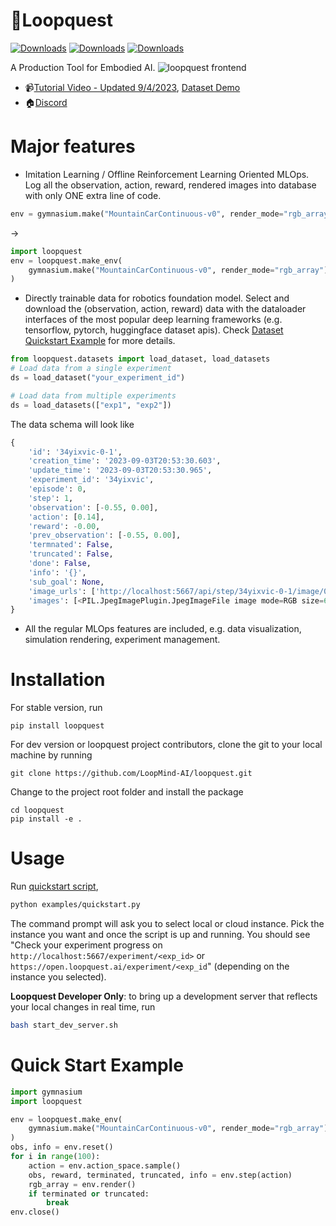 # :scroll:Loopquest

[![Downloads](https://static.pepy.tech/badge/loopquest)](https://pepy.tech/project/loopquest)
[![Downloads](https://static.pepy.tech/badge/loopquest/month)](https://pepy.tech/project/loopquest)
[![Downloads](https://static.pepy.tech/badge/loopquest/week)](https://pepy.tech/project/loopquest)

A Production Tool for Embodied AI.
![loopquest frontend](screenshots/loopquest-screenshot.png)

- :video_camera:[Tutorial Video - Updated 9/4/2023](https://capture.dropbox.com/UXKQxGkwel6VRZJQ), [Dataset Demo](https://capture.dropbox.com/AOF5rGxHWyRb9T58)
- :house:[Discord](https://discord.gg/FTnFYeSy9r)

# Major features

- Imitation Learning / Offline Reinforcement Learning Oriented MLOps. Log all the observation, action, reward, rendered images into database with only ONE extra line of code.

```python
env = gymnasium.make("MountainCarContinuous-v0", render_mode="rgb_array")
```

->

```python
import loopquest
env = loopquest.make_env(
    gymnasium.make("MountainCarContinuous-v0", render_mode="rgb_array")
)
```

- Directly trainable data for robotics foundation model. Select and download the (observation, action, reward) data with the dataloader interfaces of the most popular deep learning frameworks (e.g. tensorflow, pytorch, huggingface dataset apis). Check [Dataset Quickstart Example](examples/Dataset%20Quickstart.ipynb) for more details.

```python
from loopquest.datasets import load_dataset, load_datasets
# Load data from a single experiment
ds = load_dataset("your_experiment_id")

# Load data from multiple experiments
ds = load_datasets(["exp1", "exp2"])
```

The data schema will look like

```python
{
    'id': '34yixvic-0-1',
    'creation_time': '2023-09-03T20:53:30.603',
    'update_time': '2023-09-03T20:53:30.965',
    'experiment_id': '34yixvic',
    'episode': 0,
    'step': 1,
    'observation': [-0.55, 0.00],
    'action': [0.14],
    'reward': -0.00,
    'prev_observation': [-0.55, 0.00],
    'termnated': False,
    'truncated': False,
    'done': False,
    'info': '{}',
    'sub_goal': None,
    'image_urls': ['http://localhost:5667/api/step/34yixvic-0-1/image/0'],
    'images': [<PIL.JpegImagePlugin.JpegImageFile image mode=RGB size=600x400 at 0x7F8D33094450>]
}
```

- All the regular MLOps features are included, e.g. data visualization, simulation rendering, experiment management.

# Installation

For stable version, run

```
pip install loopquest
```

For dev version or loopquest project contributors, clone the git to your local machine by running

```
git clone https://github.com/LoopMind-AI/loopquest.git
```

Change to the project root folder and install the package

```
cd loopquest
pip install -e .
```

# Usage

Run [quickstart script](examples/quickstart.py),

```sh
python examples/quickstart.py
```

The command prompt will ask you to select local or cloud instance. Pick the instance you want and once the script is up and running. You should see "Check your experiment progress on `http://localhost:5667/experiment/<exp_id>` or `https://open.loopquest.ai/experiment/<exp_id`" (depending on the instance you selected).

**Loopquest Developer Only**: to bring up a development server that reflects your local changes in real time, run

```bash
bash start_dev_server.sh
```

# Quick Start Example

```python
import gymnasium
import loopquest

env = loopquest.make_env(
    gymnasium.make("MountainCarContinuous-v0", render_mode="rgb_array")
)
obs, info = env.reset()
for i in range(100):
    action = env.action_space.sample()
    obs, reward, terminated, truncated, info = env.step(action)
    rgb_array = env.render()
    if terminated or truncated:
        break
env.close()

```

